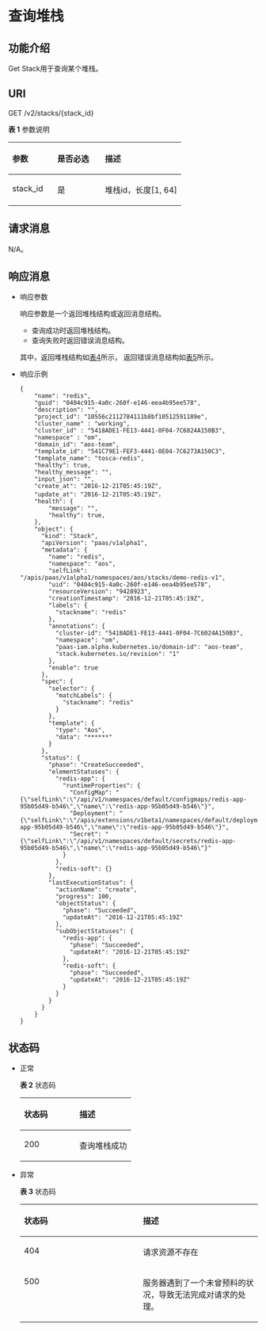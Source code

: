 # 查询堆栈<a name="aos_02_0027"></a>

## 功能介绍<a name="section17444534174114"></a>

Get Stack用于查询某个堆栈。

## URI<a name="section2044453444111"></a>

GET /v2/stacks/\{stack\_id\}

**表 1**  参数说明

<a name="table6252949113412"></a>
<table><thead align="left"><tr id="row152521949163410"><th class="cellrowborder" valign="top" width="26.087391260873915%" id="mcps1.2.4.1.1"><p id="p17252174910343"><a name="p17252174910343"></a><a name="p17252174910343"></a>参数</p>
</th>
<th class="cellrowborder" valign="top" width="27.53724627537246%" id="mcps1.2.4.1.2"><p id="p953717411405"><a name="p953717411405"></a><a name="p953717411405"></a>是否必选</p>
</th>
<th class="cellrowborder" valign="top" width="46.375362463753625%" id="mcps1.2.4.1.3"><p id="p11253204963416"><a name="p11253204963416"></a><a name="p11253204963416"></a>描述</p>
</th>
</tr>
</thead>
<tbody><tr id="row2025314497342"><td class="cellrowborder" valign="top" width="26.087391260873915%" headers="mcps1.2.4.1.1 "><p id="p18253164916347"><a name="p18253164916347"></a><a name="p18253164916347"></a>stack_id</p>
</td>
<td class="cellrowborder" valign="top" width="27.53724627537246%" headers="mcps1.2.4.1.2 "><p id="p753718412013"><a name="p753718412013"></a><a name="p753718412013"></a>是</p>
</td>
<td class="cellrowborder" valign="top" width="46.375362463753625%" headers="mcps1.2.4.1.3 "><p id="p12253104953419"><a name="p12253104953419"></a><a name="p12253104953419"></a>堆栈id，长度[1, 64]</p>
</td>
</tr>
</tbody>
</table>

## 请求消息<a name="section1844443418413"></a>

N/A。

## 响应消息<a name="section1644673454114"></a>

-   响应参数

    响应参数是一个返回堆栈结构或返回消息结构。

    -   查询成功时返回堆栈结构。
    -   查询失败时返回错误消息结构。

    其中，返回堆栈结构如[表4](查询堆栈列表.md#table1812717101407)所示， 返回错误消息结构如[表5](创建模板.md#table104171158104518)所示。

-   响应示例

    ```
    {
        "name": "redis",
        "guid": "0404c915-4a0c-260f-e146-eea4b95ee578",
        "description": "",
        "project_id": "10556c2112784111b8bf10512591189e",
        "cluster_name" : "working",
        "cluster_id" : "5418ADE1-FE13-4441-0F04-7C6024A150B3",
        "namespace" : "om",
        "domain_id": "aos-team",
        "template_id": "541C79E1-FEF3-4441-0E04-7C6273A150C3",
        "template_name": "tosca-redis",
        "healthy": true,
        "healthy_message": "",
        "input_json": "",
        "create_at": "2016-12-21T05:45:19Z",
        "update_at": "2016-12-21T05:45:19Z"，
        "health": {
            "message": "",
            "healthy": true,
        },
        "object": {
          "kind": "Stack",
          "apiVersion": "paas/v1alpha1",
          "metadata": {
            "name": "redis",
            "namespace": "aos",
            "selfLink": "/apis/paas/v1alpha1/namespaces/aos/stacks/demo-redis-v1",
            "uid": "0404c915-4a0c-260f-e146-eea4b95ee578",
            "resourceVersion": "9428923",
            "creationTimestamp": "2016-12-21T05:45:19Z",
            "labels": {
              "stackname": "redis"
            },
            "annotations": {
              "cluster-id": "5418ADE1-FE13-4441-0F04-7C6024A150B3",
              "namespace": "om",
              "paas-iam.alpha.kubernetes.io/domain-id": "aos-team",
              "stack.kubernetes.io/revision": "1"
            },
            "enable": true
          },
          "spec": {
            "selector": {
              "matchLabels": {
                "stackname": "redis"
              }
            },
            "template": {
              "type": "Aos",
              "data": "******"
            }
          },
          "status": {
            "phase": "CreateSucceeded",
            "elementStatuses": {
              "redis-app": {
                "runtimeProperties": {
                  "ConfigMap": "{\"selfLink\":\"/api/v1/namespaces/default/configmaps/redis-app-95b05d49-b546\",\"name\":\"redis-app-95b05d49-b546\"}",
                  "Deployment": "{\"selfLink\":\"/apis/extensions/v1beta1/namespaces/default/deployments/redis-app-95b05d49-b546\",\"name\":\"redis-app-95b05d49-b546\"}",
                  "Secret": "{\"selfLink\":\"/api/v1/namespaces/default/secrets/redis-app-95b05d49-b546\",\"name\":\"redis-app-95b05d49-b546\"}"
                }
              },
              "redis-soft": {}
            },
            "lastExecutionStatus": {
              "actionName": "create",
              "progress": 100,
              "objectStatus": {
                "phase": "Succeeded",
                "updateAt": "2016-12-21T05:45:19Z"
              },
              "subObjectStatuses": {
                "redis-app": {
                  "phase": "Succeeded",
                  "updateAt": "2016-12-21T05:45:19Z"
                },
                "redis-soft": {
                  "phase": "Succeeded",
                  "updateAt": "2016-12-21T05:45:19Z"
                }
              }
            }
          }
        }
    }
    ```


## 状态码<a name="section1245043416412"></a>

-   正常

    **表 2**  状态码

    <a name="table54507348415"></a>
    <table><thead align="left"><tr id="row13450113410419"><th class="cellrowborder" valign="top" width="50%" id="mcps1.2.3.1.1"><p id="p15450123412412"><a name="p15450123412412"></a><a name="p15450123412412"></a>状态码</p>
    </th>
    <th class="cellrowborder" valign="top" width="50%" id="mcps1.2.3.1.2"><p id="p12451173419412"><a name="p12451173419412"></a><a name="p12451173419412"></a>描述</p>
    </th>
    </tr>
    </thead>
    <tbody><tr id="row1945173414416"><td class="cellrowborder" valign="top" width="50%" headers="mcps1.2.3.1.1 "><p id="p14511534114119"><a name="p14511534114119"></a><a name="p14511534114119"></a>200</p>
    </td>
    <td class="cellrowborder" valign="top" width="50%" headers="mcps1.2.3.1.2 "><p id="p2451163419411"><a name="p2451163419411"></a><a name="p2451163419411"></a>查询堆栈成功</p>
    </td>
    </tr>
    </tbody>
    </table>

-   异常

    **表 3**  状态码

    <a name="table2451103416412"></a>
    <table><thead align="left"><tr id="row845103419414"><th class="cellrowborder" valign="top" width="50%" id="mcps1.2.3.1.1"><p id="p14451143464114"><a name="p14451143464114"></a><a name="p14451143464114"></a>状态码</p>
    </th>
    <th class="cellrowborder" valign="top" width="50%" id="mcps1.2.3.1.2"><p id="p1345153484112"><a name="p1345153484112"></a><a name="p1345153484112"></a>描述</p>
    </th>
    </tr>
    </thead>
    <tbody><tr id="row09455571130"><td class="cellrowborder" valign="top" width="50%" headers="mcps1.2.3.1.1 "><p id="p159451157332"><a name="p159451157332"></a><a name="p159451157332"></a>404</p>
    </td>
    <td class="cellrowborder" valign="top" width="50%" headers="mcps1.2.3.1.2 "><p id="p149456571333"><a name="p149456571333"></a><a name="p149456571333"></a>请求资源不存在</p>
    </td>
    </tr>
    <tr id="row1645114342415"><td class="cellrowborder" valign="top" width="50%" headers="mcps1.2.3.1.1 "><p id="p1245153412416"><a name="p1245153412416"></a><a name="p1245153412416"></a>500</p>
    </td>
    <td class="cellrowborder" valign="top" width="50%" headers="mcps1.2.3.1.2 "><p id="p9451183416413"><a name="p9451183416413"></a><a name="p9451183416413"></a>服务器遇到了一个未曾预料的状况，导致无法完成对请求的处理。</p>
    </td>
    </tr>
    </tbody>
    </table>


